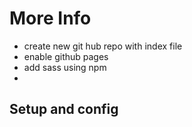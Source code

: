 # More Info

- create new git hub repo with index file
- enable github pages
- add sass using npm
- 

## Setup and config
